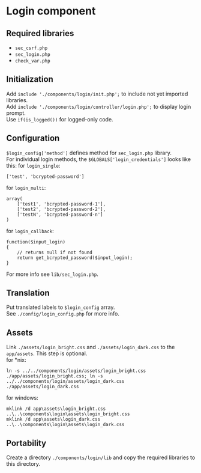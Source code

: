 # Login component

## Required libraries
* `sec_csrf.php`
* `sec_login.php`
* `check_var.php`

## Initialization
Add `include './components/login/init.php';` to include not yet imported libraries.  
Add `include './components/login/controller/login.php';` to display login prompt.  
Use `if(is_logged())` for logged-only code.

## Configuration
`$login_config['method']` defines method for `sec_login.php` library.  
For individual login methods, the `$GLOBALS['login_credentials']` looks like this:
for `login_single`:
```
['test', 'bcrypted-password']
```
for `login_multi`:
```
array(
	['test1', 'bcrypted-password-1'],
	['test2', 'bcrypted-password-2'],
	['testN', 'bcrypted-password-n']
)
```
for `login_callback`:
```
function($input_login)
{
	// returns null if not found
	return get_bcrypted_password($input_login);
}
```
For more info see `lib/sec_login.php`.

## Translation
Put translated labels to `$login_config` array.  
See `./config/login_config.php` for more info.

## Assets
Link `./assets/login_bright.css` and `./assets/login_dark.css` to the `app/assets`. This step is optional.  
for *nix:
```
ln -s ../../components/login/assets/login_bright.css ./app/assets/login_bright.css; ln -s ../../components/login/assets/login_dark.css ./app/assets/login_dark.css
```
for windows:
```
mklink /d app\assets\login_bright.css ..\..\components\login\assets\login_bright.css
mklink /d app\assets\login_dark.css ..\..\components\login\assets\login_dark.css
```

## Portability
Create a directory `./components/login/lib` and copy the required libraries to this directory.
